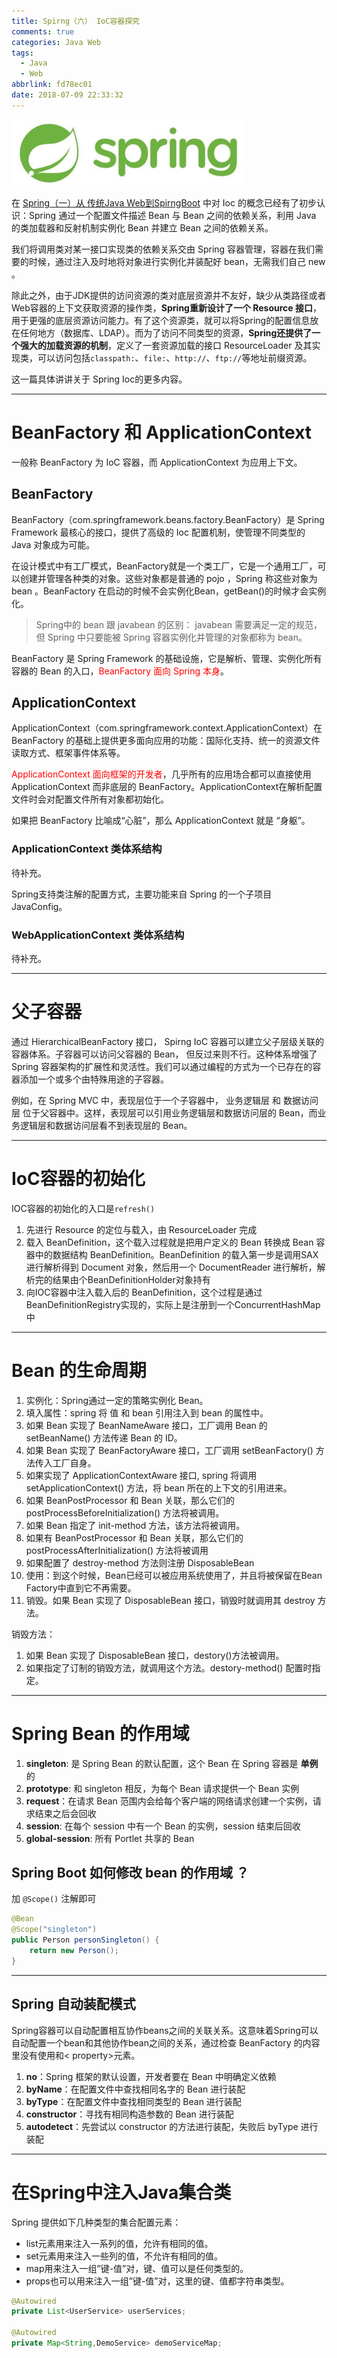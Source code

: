 ```yaml
---
title: Spirng（六） IoC容器探究
comments: true
categories: Java Web
tags:
  - Java
  - Web
abbrlink: fd78ec01
date: 2018-07-09 22:33:32
---
```


![Spring](../../../../images/Java/Spring.png)

在 [Spring（一）从 传统Java Web到SpirngBoot](../post/6200df85.html) 中对 Ioc 的概念已经有了初步认识：Spring 通过一个配置文件描述 Bean 与 Bean 之间的依赖关系，利用 Java 的类加载器和反射机制实例化 Bean 并建立 Bean 之间的依赖关系。

我们将调用类对某一接口实现类的依赖关系交由 Spring 容器管理，容器在我们需要的时候，通过注入及时地将对象进行实例化并装配好 bean，无需我们自己 new 。

除此之外，由于JDK提供的访问资源的类对底层资源并不友好，缺少从类路径或者Web容器的上下文获取资源的操作类，**Spring重新设计了一个 Resource 接口**，用于更强的底层资源访问能力。有了这个资源类，就可以将Spring的配置信息放在任何地方（数据库、LDAP）。而为了访问不同类型的资源，**Spring还提供了一个强大的加载资源的机制**，定义了一套资源加载的接口 ResourceLoader 及其实现类，可以访问包括`classpath:`、`file:`、`http://`、`ftp://`等地址前缀资源。

这一篇具体讲讲关于 Spring Ioc的更多内容。

<!--more-->

---

# BeanFactory 和 ApplicationContext

一般称 BeanFactory 为 IoC 容器，而 ApplicationContext 为应用上下文。

## BeanFactory

BeanFactory（com.springframework.beans.factory.BeanFactory）是 Spring Framework 最核心的接口，提供了高级的 Ioc 配置机制，使管理不同类型的 Java 对象成为可能。

在设计模式中有工厂模式，BeanFactory就是一个类工厂，它是一个通用工厂，可以创建并管理各种类的对象。这些对象都是普通的 pojo ，Spring 称这些对象为 bean 。BeanFactory 在启动的时候不会实例化Bean，getBean()的时候才会实例化。

> Spring中的 bean 跟 javabean 的区别： javabean 需要满足一定的规范，但 Spring 中只要能被 Spring 容器实例化并管理的对象都称为 bean。

BeanFactory 是 Spring Framework 的基础设施，它是解析、管理、实例化所有容器的 Bean 的入口，<font color="red">BeanFactory 面向 Spring 本身</font>。

## ApplicationContext

ApplicationContext（com.springframework.context.ApplicationContext）在 BeanFactory 的基础上提供更多面向应用的功能：国际化支持、统一的资源文件读取方式、框架事件体系等。

<font color="red">ApplicationContext 面向框架的开发者</font>，几乎所有的应用场合都可以直接使用 ApplicationContext 而非底层的 BeanFactory。ApplicationContext在解析配置文件时会对配置文件所有对象都初始化。

如果把 BeanFactory 比喻成“心脏”，那么 ApplicationContext 就是 “身躯”。

### ApplicationContext 类体系结构

待补充。

Spring支持类注解的配置方式，主要功能来自 Spring 的一个子项目 JavaConfig。

### WebApplicationContext 类体系结构

待补充。

---

# 父子容器

通过 HierarchicalBeanFactory 接口， Spirng IoC 容器可以建立父子层级关联的容器体系。子容器可以访问父容器的 Bean， 但反过来则不行。这种体系增强了 Spring 容器架构的扩展性和灵活性。我们可以通过编程的方式为一个已存在的容器添加一个或多个由特殊用途的子容器。

例如，在 Spring MVC 中，表现层位于一个子容器中， 业务逻辑层 和 数据访问层 位于父容器中。这样，表现层可以引用业务逻辑层和数据访问层的 Bean，而业务逻辑层和数据访问层看不到表现层的 Bean。

---

# IoC容器的初始化

IOC容器的初始化的入口是`refresh()`

1. 先进行 Resource 的定位与载入，由 ResourceLoader 完成
2. 载入 BeanDefinition，这个载入过程就是把用户定义的 Bean 转换成 Bean 容器中的数据结构 BeanDefinition。BeanDefinition 的载入第一步是调用SAX进行解析得到 Document 对象，然后用一个 DocumentReader 进行解析，解析完的结果由个BeanDefinitionHolder对象持有
3. 向IOC容器中注入载入后的 BeanDefinition，这个过程是通过BeanDefinitionRegistry实现的，实际上是注册到一个ConcurrentHashMap中


---

# Bean 的生命周期

1. 实例化：Spring通过一定的策略实例化 Bean。
2. 填入属性：spring 将 值 和 bean 引用注入到 bean 的属性中。
3. 如果 Bean 实现了 BeanNameAware 接口，工厂调用 Bean 的 setBeanName() 方法传递 Bean 的 ID。
4. 如果 Bean 实现了 BeanFactoryAware 接口，工厂调用 setBeanFactory() 方法传入工厂自身。
5. 如果实现了 ApplicationContextAware 接口, spring 将调用 setApplicationContext() 方法，将 bean 所在的上下文的引用进来。
6. 如果 BeanPostProcessor 和 Bean 关联，那么它们的 postProcessBeforeInitialization() 方法将被调用。
7. 如果 Bean 指定了 init-method 方法，该方法将被调用。
8. 如果有 BeanPostProcessor 和 Bean 关联，那么它们的 postProcessAfterInitialization() 方法将被调用
9. 如果配置了 destroy-method 方法则注册 DisposableBean
10. 使用：到这个时候，Bean已经可以被应用系统使用了，并且将被保留在Bean Factory中直到它不再需要。
11. 销毁。如果 Bean 实现了 DisposableBean 接口，销毁时就调用其 destroy 方法。

销毁方法：

1. 如果 Bean 实现了 DisposableBean 接口，destory()方法被调用。
2. 如果指定了订制的销毁方法，就调用这个方法。destory-method() 配置时指定。

---

# Spring Bean 的作用域

1. **singleton**: 是 Spring Bean 的默认配置，这个 Bean 在 Spring 容器是 **单例** 的
2. **prototype**: 和 singleton 相反，为每个 Bean 请求提供一个 Bean 实例
3. **request**：在请求 Bean 范围内会给每个客户端的网络请求创建一个实例，请求结束之后会回收
4. **session**: 在每个 session 中有一个 Bean 的实例，session 结束后回收
5. **global-session**: 所有 Portlet 共享的 Bean

## Spring Boot 如何修改 bean 的作用域 ？

加 `@Scope()` 注解即可   

```java
@Bean
@Scope("singleton")
public Person personSingleton() {
    return new Person();
}
```

---

## Spring 自动装配模式

Spring容器可以自动配置相互协作beans之间的关联关系。这意味着Spring可以自动配置一个bean和其他协作bean之间的关系，通过检查 BeanFactory 的内容里没有使用和< property>元素。

1. **no**：Spring 框架的默认设置，开发者要在 Bean 中明确定义依赖
2. **byName**：在配置文件中查找相同名字的 Bean 进行装配
3. **byType**：在配置文件中查找相同类型的 Bean 进行装配
4. **constructor**：寻找有相同构造参数的 Bean 进行装配
5. **autodetect**：先尝试以 constructor 的方法进行装配，失败后 byType 进行装配

---

# 在Spring中注入Java集合类

Spring 提供如下几种类型的集合配置元素：

- list元素用来注入一系列的值，允许有相同的值。
- set元素用来注入一些列的值，不允许有相同的值。
- map用来注入一组”键-值”对，键、值可以是任何类型的。
- props也可以用来注入一组”键-值”对，这里的键、值都字符串类型。

```java
@Autowired
private List<UserService> userServices;

@Autowired
private Map<String,DemoService> demoServiceMap;
```

